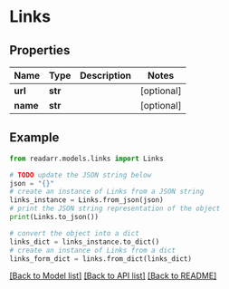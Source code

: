 # Links


## Properties

Name | Type | Description | Notes
------------ | ------------- | ------------- | -------------
**url** | **str** |  | [optional] 
**name** | **str** |  | [optional] 

## Example

```python
from readarr.models.links import Links

# TODO update the JSON string below
json = "{}"
# create an instance of Links from a JSON string
links_instance = Links.from_json(json)
# print the JSON string representation of the object
print(Links.to_json())

# convert the object into a dict
links_dict = links_instance.to_dict()
# create an instance of Links from a dict
links_form_dict = links.from_dict(links_dict)
```
[[Back to Model list]](../README.md#documentation-for-models) [[Back to API list]](../README.md#documentation-for-api-endpoints) [[Back to README]](../README.md)


